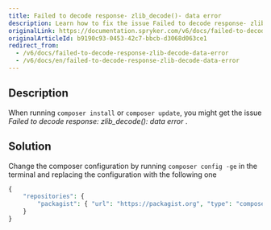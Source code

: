 ```yaml
---
title: Failed to decode response- zlib_decode()- data error
description: Learn how to fix the issue Failed to decode response- zlib_decode()- data error
originalLink: https://documentation.spryker.com/v6/docs/failed-to-decode-response-zlib-decode-data-error
originalArticleId: b9190c93-0453-42c7-bbcb-d3068d063ce1
redirect_from:
  - /v6/docs/failed-to-decode-response-zlib-decode-data-error
  - /v6/docs/en/failed-to-decode-response-zlib-decode-data-error
---
```


## Description
When running `composer install` or `composer update`, you might get the issue *Failed to decode response: zlib_decode(): data error* .

## Solution
Change the composer configuration by running `composer config -ge` in the terminal and replacing the configuration with the following one

```php
{
    "repositories": {
        "packagist": { "url": "https://packagist.org", "type": "composer" }
    }
}
```
